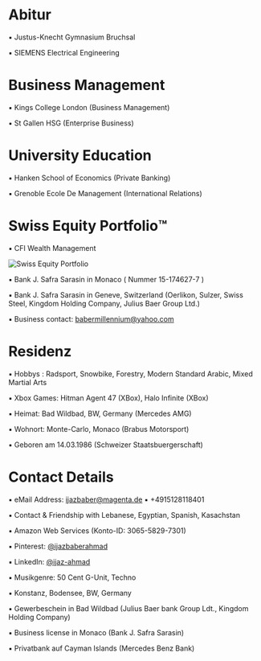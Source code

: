 # Abitur

▪︎ Justus-Knecht Gymnasium Bruchsal

▪︎ SIEMENS Electrical Engineering

# Business Management

▪︎ Kings College London (Business Management)

▪︎ St Gallen HSG (Enterprise Business)

# University Education 

▪︎ Hanken School of Economics (Private Banking)

▪ Grenoble Ecole De Management (International Relations)

# Swiss Equity Portfolio™️

▪ CFI Wealth Management
 
![Swiss Equity Portfolio](https://user-images.githubusercontent.com/95079463/165912016-2034be7d-1fee-44ce-aa9e-ff7b36432359.png)

▪︎ Bank J. Safra Sarasin in Monaco ( Nummer 15-174627-7 ) 

▪︎ Bank J. Safra Sarasin in Geneve, Switzerland (Oerlikon, Sulzer, Swiss Steel, Kingdom Holding Company, Julius Baer Group Ltd.)

▪︎ Business contact: babermillennium@yahoo.com

# Residenz 

▪︎ Hobbys : Radsport, Snowbike, Forestry, Modern Standard Arabic, Mixed Martial Arts

▪︎ Xbox Games: Hitman Agent 47 (XBox), Halo Infinite (XBox)

▪︎ Heimat: Bad Wildbad, BW, Germany (Mercedes AMG)

▪︎ Wohnort: Monte-Carlo, Monaco (Brabus Motorsport)

▪︎ Geboren am 14.03.1986  (Schweizer Staatsbuergerschaft)


# Contact Details 

▪︎ eMail Address: ijazbaber@magenta.de ▪︎ +4915128118401 

▪︎ Contact & Friendship with Lebanese, Egyptian, Spanish, Kasachstan

▪︎ Amazon Web Services (Konto-ID: 3065-5829-7301)

▪︎ Pinterest: [@ijazbaberahmad](https://www.pinterest.de/ijazbaberahmad/)

▪︎ LinkedIn: [@ijaz-ahmad](https://www.linkedin.com/in/ijaz-ahmad-69677b13a/)

▪︎ Musikgenre: 50 Cent G-Unit, Techno 

▪︎ Konstanz, Bodensee, BW, Germany

▪︎ Gewerbeschein in Bad Wildbad (Julius Baer bank Group Ldt.,
Kingdom Holding Company)

▪︎ Business license in Monaco (Bank J. Safra Sarasin)

▪︎ Privatbank auf Cayman Islands (Mercedes Benz Bank)
